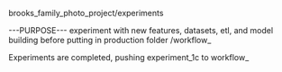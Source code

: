 brooks_family_photo_project/experiments

---PURPOSE---
experiment with new features, datasets, etl, and model building before putting in production folder /workflow_

Experiments are completed, pushing experiment_1c to workflow_